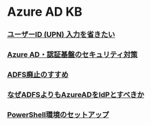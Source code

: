# Azure AD KB

### [ユーザーID (UPN) 入力を省きたい](HRD-Acceleration.md)

### [Azure AD・認証基盤のセキュリティ対策](Secure-AzureAD.md)

### [ADFS廃止のすすめ](Goodbye-ADFS.md)

### [なぜADFSよりもAzureADをIdPとすべきか](Why-AzureAD.md)

### [PowerShell環境のセットアップ](Powershell-Setup.md)